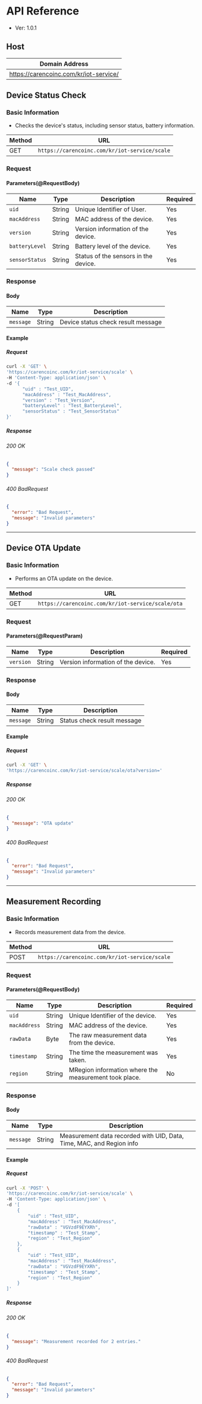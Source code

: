 # API Reference

- Ver: 1.0.1

## Host

| Domain Address                         |
|----------------------------------------|
| https://carencoinc.com/kr/iot-service/ |

## Device Status Check

### Basic Information

- Checks the device's status, including sensor status, battery information.

| Method | URL                                           |
|--------|-----------------------------------------------|
| GET    | `https://carencoinc.com/kr/iot-service/scale` |

### Request

#### Parameters(@RequestBody)

| Name           | Type   | Description                          | Required |
|----------------|--------|--------------------------------------|----------|
| `uid`          | String | Unique Identifier of User.           | Yes      |
| `macAddress`   | String | MAC address of the device.           | Yes      |
| `version`      | String | Version information of the device.   | Yes      |
| `batteryLevel` | String | Battery level of the device.         | Yes      |
| `sensorStatus` | String | Status of the sensors in the device. | Yes      |

### Response

#### Body

| Name      | Type   | Description                        |
|-----------|--------|------------------------------------|
| `message` | String | Device status check result message |

#### Example

##### Request

```bash
curl -X 'GET' \
'https://carencoinc.com/kr/iot-service/scale' \
-H 'Content-Type: application/json' \
-d '{
      "uid" : "Test_UID",
      "macAddress" : "Test_MacAddress",
      "version" : "Test_Version",
      "batteryLevel" : "Test_BatteryLevel",
      "sensorStatus" : "Test_SensorStatus"
}'
```

##### Response

###### 200 OK

```json
{
  "message": "Scale check passed"
}
```

###### 400 BadRequest

```json
{
  "error": "Bad Request",
  "message": "Invalid parameters"
}
```

---

## Device OTA Update

### Basic Information

- Performs an OTA update on the device.

| Method | URL                                               |
|--------|---------------------------------------------------|
| GET    | `https://carencoinc.com/kr/iot-service/scale/ota` |

### Request

#### Parameters(@RequestParam)

| Name      | Type   | Description                        | Required |
|-----------|--------|------------------------------------|----------|
| `version` | String | Version information of the device. | Yes      |

### Response

#### Body

| Name      | Type   | Description                 |
|-----------|--------|-----------------------------|
| `message` | String | Status check result message |

#### Example

##### Request

```bash
curl -X 'GET' \
'https://carencoinc.com/kr/iot-service/scale/ota?version='
```

##### Response

###### 200 OK

```json
{
  "message": "OTA update"
}
```

###### 400 BadRequest

```json
{
  "error": "Bad Request",
  "message": "Invalid parameters"
}
```

---

## Measurement Recording

### Basic Information

- Records measurement data from the device.

| Method | URL                                           |
|--------|-----------------------------------------------|
| POST   | `https://carencoinc.com/kr/iot-service/scale` |

### Request

#### Parameters(@RequestBody)

| Name         | Type   | Description                                           | Required |
|--------------|--------|-------------------------------------------------------|----------|
| `uid`        | String | Unique Identifier of the device.                      | Yes      |
| `macAddress` | String | MAC address of the device.                            | Yes      |
| `rawData`    | Byte   | The raw measurement data from the device.             | Yes      |
| `timestamp`  | String | The time the measurement was taken.                   | Yes      |
| `region`     | String | MRegion information where the measurement took place. | No       |

### Response

#### Body

| Name      | Type   | Description                                                          |
|-----------|--------|----------------------------------------------------------------------|
| `message` | String | Measurement data recorded with UID, Data, Time, MAC, and Region info |

#### Example

##### Request

```bash
curl -X 'POST' \
'https://carencoinc.com/kr/iot-service/scale' \
-H 'Content-Type: application/json' \
-d '[
    {
        "uid" : "Test_UID",
        "macAddress" : "Test_MacAddress",
        "rawData" : "VGVzdF9EYXRh",
        "timestamp" : "Test_Stamp",
        "region" : "Test_Region"
    },
    {
        "uid" : "Test_UID",
        "macAddress" : "Test_MacAddress",
        "rawData" : "VGVzdF9EYXRh",
        "timestamp" : "Test_Stamp",
        "region" : "Test_Region"
    }
]'
```

##### Response

###### 200 OK

```json
{
  "message": "Measurement recorded for 2 entries."
}
```

###### 400 BadRequest

```json
{
  "error": "Bad Request",
  "message": "Invalid parameters"
}
```